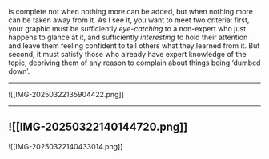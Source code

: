 is complete not when nothing more can be added, but when nothing more can be taken away from it.
As I see it, you want to meet two criteria: first, your graphic must be sufficiently _eye-catching_ to a non-expert who just happens to glance at it, and sufficiently _interesting_ to hold their attention and leave them feeling confident to tell others what they learned from it. But second, it must satisfy those who already have expert knowledge of the topic, depriving them of any reason to complain about things being ‘dumbed down’.

---
![[IMG-20250322135904422.png]]

---
![[IMG-20250322140144720.png]]
---
![[IMG-20250322140433014.png]]
